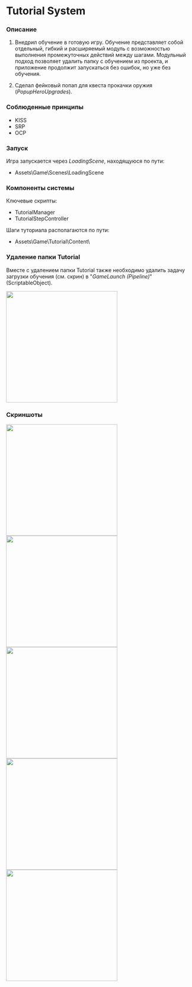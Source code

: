 # Tutorial System

### Описание
1. Внедрил обучение в готовую игру. Обучение представляет собой отдельный, гибкий и расширяемый модуль с возможностью выполнения промежуточных действий между шагами. Модульный подход позволяет удалить папку с обучением из проекта, и приложение продолжит запускаться без ошибок, но уже без обучения.
   
2. Сделал фейковый попап для квеста прокачки оружия (*PopupHeroUpgrades*).

### Соблюденные принципы
- KISS
- SRP
- OCP
  
### Запуск
Игра запускается через *LoadingScene*, находящуюся по пути:
- Assets\Game\Scenes\LoadingScene

### Компоненты системы
Ключевые скрипты:
- TutorialManager
- TutorialStepController

Шаги туториала располагаются по пути:

- Assets\Game\Tutorial\Content\
  
### Удаление папки Tutorial
Вместе с удалением папки Tutorial также необходимо удалить задачу загрузки обучения (см. скрин) в "*GameLaunch (Pipeline)*" (ScriptableObject).

<img src="Assets/Resources/GameLaunch.png" width="300">

### Скриншоты
<img src="Assets/Resources/Screen1.png" width="300">
<img src="Assets/Resources/Screen2.png" width="300">
<img src="Assets/Resources/Screen3.png" width="300">
<img src="Assets/Resources/Screen4.png" width="300">
<img src="Assets/Resources/Screen5.png" width="300">
